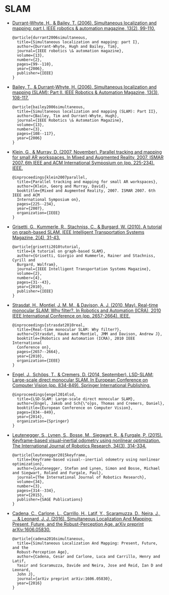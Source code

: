 # SLAM

- [Durrant-Whyte, H., & Bailey, T. (2006). Simultaneous localization and
  mapping: part I. IEEE robotics & automation magazine, 13(2),
  99-110.][DurrantBailey2006]

    ```
    @article{durrant2006simultaneous,
      title={Simultaneous localization and mapping: part I},
      author={Durrant-Whyte, Hugh and Bailey, Tim},
      journal={IEEE robotics \& automation magazine},
      volume={13},
      number={2},
      pages={99--110},
      year={2006},
      publisher={IEEE}
    }
    ```

- [Bailey, T., & Durrant-Whyte, H. (2006). Simultaneous localization and
  mapping (SLAM): Part II. IEEE Robotics & Automation Magazine, 13(3),
  108-117.][BaileyDurrant2006]

    ```
    @article{bailey2006simultaneous,
      title={Simultaneous localization and mapping (SLAM): Part II},
      author={Bailey, Tim and Durrant-Whyte, Hugh},
      journal={IEEE Robotics \& Automation Magazine},
      volume={13},
      number={3},
      pages={108--117},
      year={2006}
    }
    ```

- [Klein, G., & Murray, D. (2007, November). Parallel tracking and mapping for
  small AR workspaces.  In Mixed and Augmented Reality, 2007. ISMAR 2007. 6th
  IEEE and ACM International Symposium on (pp. 225-234).
  IEEE.][KleinMurray2007]

  ```
  @inproceedings{klein2007parallel,
    title={Parallel tracking and mapping for small AR workspaces},
    author={Klein, Georg and Murray, David},
    booktitle={Mixed and Augmented Reality, 2007. ISMAR 2007. 6th IEEE and ACM
    International Symposium on},
    pages={225--234},
    year={2007},
    organization={IEEE}
  }
  ```

- [Grisetti, G., Kummerle, R., Stachniss, C., & Burgard, W. (2010). A tutorial
  on graph-based SLAM. IEEE Intelligent Transportation Systems Magazine, 2(4),
  31-43.][GrisettiEtAl2010]

  ```
  @article{grisetti2010tutorial,
    title={A tutorial on graph-based SLAM},
    author={Grisetti, Giorgio and Kummerle, Rainer and Stachniss, Cyrill and
    Burgard, Wolfram},
    journal={IEEE Intelligent Transportation Systems Magazine},
    volume={2},
    number={4},
    pages={31--43},
    year={2010},
    publisher={IEEE}
  }
  ```

- [Strasdat, H., Montiel, J. M. M., & Davison, A. J. (2010, May). Real-time
  monocular SLAM: Why filter?. In Robotics and Automation (ICRA), 2010 IEEE
  International Conference on (pp. 2657-2664). IEEE.][StrasdatEtAl2010]

  ```
  @inproceedings{strasdat2010real,
    title={Real-time monocular SLAM: Why filter?},
    author={Strasdat, Hauke and Montiel, JMM and Davison, Andrew J},
    booktitle={Robotics and Automation (ICRA), 2010 IEEE International
    Conference on},
    pages={2657--2664},
    year={2010},
    organization={IEEE}
  }
  ```

- [Engel, J., Schöps, T., & Cremers, D. (2014, September). LSD-SLAM:
  Large-scale direct monocular SLAM. In European Conference on Computer Vision
  (pp. 834-849). Springer International Publishing.][EngelEtAl2014]

  ```
  @inproceedings{engel2014lsd,
    title={LSD-SLAM: Large-scale direct monocular SLAM},
    author={Engel, Jakob and Sch{\"o}ps, Thomas and Cremers, Daniel},
    booktitle={European Conference on Computer Vision},
    pages={834--849},
    year={2014},
    organization={Springer}
  }
  ```

- [Leutenegger, S., Lynen, S., Bosse, M., Siegwart, R., & Furgale, P. (2015).
  Keyframe-based visual–inertial odometry using nonlinear optimization. The
  International Journal of Robotics Research, 34(3),
  314-334.][LuteneggerEtAl2015]

  ```
  @article{leutenegger2015keyframe,
    title={Keyframe-based visual--inertial odometry using nonlinear optimization},
    author={Leutenegger, Stefan and Lynen, Simon and Bosse, Michael and Siegwart, Roland and Furgale, Paul},
    journal={The International Journal of Robotics Research},
    volume={34},
    number={3},
    pages={314--334},
    year={2015},
    publisher={SAGE Publications}
  }
  ```

- [Cadena, C., Carlone, L., Carrillo, H., Latif, Y., Scaramuzza, D., Neira, J.,
  ... & Leonard, J. J.  (2016). Simultaneous Localization And Mapping: Present,
  Future, and the Robust-Perception Age.  arXiv preprint
  arXiv:1606.05830.][CadenaEtAl2016]

  ```
  @article{cadena2016simultaneous,
    title={Simultaneous Localization And Mapping: Present, Future, and the
    Robust-Perception Age},
    author={Cadena, Cesar and Carlone, Luca and Carrillo, Henry and Latif,
    Yasir and Scaramuzza, Davide and Neira, Jose and Reid, Ian D and Leonard,
    John J},
    journal={arXiv preprint arXiv:1606.05830},
    year={2016}
  }
  ```

[DurrantBailey2006]: https://people.eecs.berkeley.edu/~pabbeel/cs287-fa09/readings/Durrant-Whyte_Bailey_SLAM-tutorial-I.pdf
[BaileyDurrant2006]: http://www-personal.acfr.usyd.edu.au/tbailey/papers/slamtute2.pdf
[KleinMurray2007]: http://www.robots.ox.ac.uk/~gk/publications/KleinMurray2007ISMAR.pdf
[GrisettiEtAl2010]: http://www2.informatik.uni-freiburg.de/~stachnis/pdf/grisetti10titsmag.pdf
[StrasdatEtAl2010]: https://www.doc.ic.ac.uk/~ajd/Publications/strasdat_etal_icra2010.pdf
[EngelEtAl2014]: https://vision.in.tum.de/_media/spezial/bib/engel14eccv.pdf
[LuteneggerEtAl2015]: http://www.roboticsproceedings.org/rss09/p37.pdf
[CadenaEtAl2016]: http://www.arxiv.org/pdf/1606.05830v2.pdf
